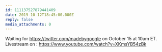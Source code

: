 ```yaml
---
id: 111137527879441409
date: 2019-10-12T18:45:00.000Z
reply: false
media_attachments: 0
---
```


Waiting for https://twitter.com/madebygoogle on October 15 at 10am ET. Livestream on : https://www.youtube.com/watch?v=XKmsYB54zBk 

